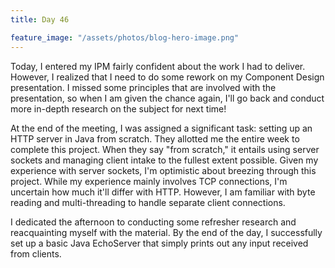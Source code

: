 ```yaml
---
title: Day 46

feature_image: "/assets/photos/blog-hero-image.png"
---
```


Today, I entered my IPM fairly confident about the work I had to deliver. However, I realized that
I need to do some rework on my Component Design presentation. I missed some principles that are
involved with the presentation, so when I am given the chance again, I'll go back and conduct more
in-depth research on the subject for next time!

At the end of the meeting, I was assigned a significant task: setting up an HTTP server in Java from
scratch. They allotted me the entire week to complete this project. When they say "from scratch,"
it entails using server sockets and managing client intake to the fullest extent possible. Given my
experience with server sockets, I'm optimistic about breezing through this project. While my experience
mainly involves TCP connections, I'm uncertain how much it'll differ with HTTP. However, I am familiar
with byte reading and multi-threading to handle separate client connections.

I dedicated the afternoon to conducting some refresher research and reacquainting myself with the
material. By the end of the day, I successfully set up a basic Java EchoServer that simply prints
out any input received from clients.